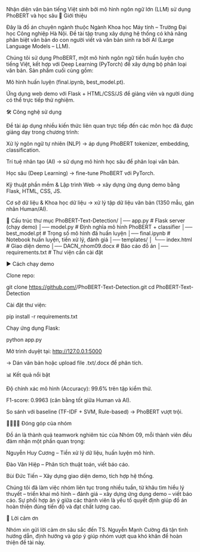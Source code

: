 Nhận diện văn bản tiếng Việt sinh bởi mô hình ngôn ngữ lớn (LLM) sử dụng PhoBERT và học sâu
📌 Giới thiệu

Đây là đồ án chuyên ngành thuộc Ngành Khoa học Máy tính – Trường Đại học Công nghiệp Hà Nội.
Đề tài tập trung xây dựng hệ thống có khả năng phân biệt văn bản do con người viết và văn bản sinh ra bởi AI (Large Language Models – LLM).

Chúng tôi sử dụng PhoBERT, một mô hình ngôn ngữ tiền huấn luyện cho tiếng Việt, kết hợp với Deep Learning (PyTorch) để xây dựng bộ phân loại văn bản.
Sản phẩm cuối cùng gồm:

Mô hình huấn luyện (final.ipynb, best_model.pt).

Ứng dụng web demo với Flask + HTML/CSS/JS để giảng viên và người dùng có thể trực tiếp thử nghiệm.

🛠️ Công nghệ sử dụng

Đề tài áp dụng nhiều kiến thức liên quan trực tiếp đến các môn học đã được giảng dạy trong chương trình:

Xử lý ngôn ngữ tự nhiên (NLP) → áp dụng PhoBERT tokenizer, embedding, classification.

Trí tuệ nhân tạo (AI) → sử dụng mô hình học sâu để phân loại văn bản.

Học sâu (Deep Learning) → fine-tune PhoBERT với PyTorch.

Kỹ thuật phần mềm & Lập trình Web → xây dựng ứng dụng demo bằng Flask, HTML, CSS, JS.

Cơ sở dữ liệu & Khoa học dữ liệu → xử lý tập dữ liệu văn bản (1350 mẫu, gán nhãn Human/AI).

📂 Cấu trúc thư mục
PhoBERT-Text-Detection/
│── app.py              # Flask server (chạy demo)
│── model.py            # Định nghĩa mô hình PhoBERT + classifier
│── best_model.pt       # Trọng số mô hình đã huấn luyện
│── final.ipynb         # Notebook huấn luyện, tiền xử lý, đánh giá
│── templates/
│   └── index.html      # Giao diện demo
│── DACN_nhom09.docx    # Báo cáo đồ án
│── requirements.txt    # Thư viện cần cài đặt

▶️ Cách chạy demo

Clone repo:

git clone https://github.com/<tenuser>/PhoBERT-Text-Detection.git
cd PhoBERT-Text-Detection


Cài đặt thư viện:

pip install -r requirements.txt


Chạy ứng dụng Flask:

python app.py


Mở trình duyệt tại: http://127.0.0.1:5000

→ Dán văn bản hoặc upload file .txt/.docx để phân tích.

📊 Kết quả nổi bật

Độ chính xác mô hình (Accuracy): 99.6% trên tập kiểm thử.

F1-score: 0.9963 (cân bằng tốt giữa Human và AI).

So sánh với baseline (TF-IDF + SVM, Rule-based) → PhoBERT vượt trội.

👨‍👩‍👦‍👦 Đóng góp của nhóm

Đồ án là thành quả teamwork nghiêm túc của Nhóm 09, mỗi thành viên đều đảm nhận một phần quan trọng:

Nguyễn Huy Cương – Tiền xử lý dữ liệu, huấn luyện mô hình.

Đào Văn Hiệp – Phân tích thuật toán, viết báo cáo.

Bùi Đức Tiến – Xây dựng giao diện demo, tích hợp hệ thống.

Chúng tôi đã làm việc nhóm liên tục trong nhiều tuần, từ khâu tìm hiểu lý thuyết – triển khai mô hình – đánh giá – xây dựng ứng dụng demo – viết báo cáo.
Sự phối hợp ăn ý giữa các thành viên là yếu tố quyết định giúp đồ án hoàn thiện đúng tiến độ và đạt chất lượng cao.

🙏 Lời cảm ơn

Nhóm xin gửi lời cảm ơn sâu sắc đến TS. Nguyễn Mạnh Cường đã tận tình hướng dẫn, định hướng và góp ý giúp nhóm vượt qua khó khăn để hoàn thiện đề tài này.
